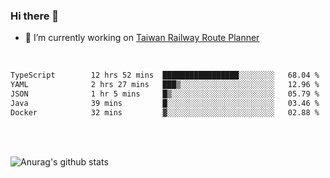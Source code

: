 ### Hi there 👋

- 🔭 I’m currently working on [Taiwan Railway Route Planner](https://github.com/Taiwan-Railway-Route-Planner)

<br/>

<!--START_SECTION:waka-->

```txt
TypeScript        12 hrs 52 mins  █████████████████░░░░░░░░   68.04 %
YAML              2 hrs 27 mins   ███▒░░░░░░░░░░░░░░░░░░░░░   12.96 %
JSON              1 hr 5 mins     █▒░░░░░░░░░░░░░░░░░░░░░░░   05.79 %
Java              39 mins         █░░░░░░░░░░░░░░░░░░░░░░░░   03.46 %
Docker            32 mins         ▓░░░░░░░░░░░░░░░░░░░░░░░░   02.88 %
```

<!--END_SECTION:waka-->

<br/>
<br/>

![Anurag's github stats](https://github-readme-stats.vercel.app/api?username=DepickereSven&show_icons=true&theme=tokyonight)



<!--
**DepickereSven/DepickereSven** is a ✨ _special_ ✨ repository because its `README.md` (this file) appears on your GitHub profile.

Here are some ideas to get you started:

- 🔭 I’m currently working on ...
- 🌱 I’m currently learning ...
- 👯 I’m looking to collaborate on ...
- 🤔 I’m looking for help with ...
- 💬 Ask me about ...
- 📫 How to reach me: ...
- 😄 Pronouns: ...
- ⚡ Fun fact: ...
-->

